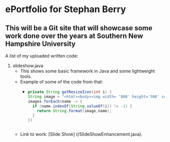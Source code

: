 # ePortfolio for Stephan Berry

## This will be a Git site that will showcase some work done over the years at Southern New Hampshire University

A list of my uploaded written code:

1. slideshow.java
    - This shows some basic framework in Java and some lightweight tools. 
    - Example of some of the code from that:
        - ```java
          private String getResizeIcon(int i) {
          String image = "<html><body><img width= '800' height='500' src='/resources/%s'</body></html>"; 
          images.forEach(name -> {
            if (name.indexOf(String.valueOf(i)) != -1) {
              return String.format(image,name);
            }
          })
         ```
     - Link to work: [Slide Show] (/SlideShowEnhancement.java).
